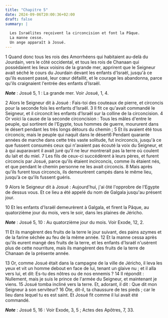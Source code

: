 ```yaml
---
title: "Chapitre 5"
date: 2024-09-06T20:00:36+02:00
draft: false
summary: |
  
  Les Israélites reçoivent la circoncision et font la Pâque.
  La manne cesse.
  Un ange apparaît à Josué.
---
```



1 Quand donc tous les rois des Amorrhéens qui habitaient au-delà du Jourdain, vers le côté occidental, et tous les rois de Chanaan qui possédaient les lieux voisins de la grande mer, apprirent que le Seigneur avait séché le cours du Jourdain devant les enfants d'Israël, jusqu'à ce qu'ils eussent passé, leur cœur défaillit, et le courage les abandonna, parce qu'ils craignaient l'entrée des enfants d'Israël.

***Note*** :  Josué 5, 1 : La grande mer. Voir Josué, 1, 4.


2 Alors le Seigneur dit à Josué : Fais-toi des couteaux de pierre, et circoncis pour la seconde fois les enfants d'Israël. 3 Il fit ce qu'avait commandé le Seigneur, et il circoncit les enfants d'Israël sur la colline de la circoncision. 4 Or voici la cause de la seconde circoncision : Tous les mâles d'entre le peuple, qui sortirent de l'Egypte, tous hommes de guerre, moururent dans le désert pendant les très longs détours du chemin ; 5 Et ils avaient été tous circoncis; mais le peuple qui naquit dans le désert6 Pendant quarante années de marche dans cette très vaste solitude, fut incirconcis, jusqu'à ce que fussent consumés ceux qui n'avaient pas écouté la voix du Seigneur, et à qui auparavant il avait juré qu'il ne leur montrerait pas la terre où coulent du lait et du miel. 7 Les fils de ceux-ci succédèrent à leurs pères, et furent circoncis par Josué, parce qu'ils étaient incirconcis, comme ils étaient nés, et que pendant le chemin personne ne les avait circoncis. 8 Mais après qu'ils furent tous circoncis, ils
demeurèrent campés dans le même lieu, jusqu'à ce qu'ils fussent guéris.


9 Alors le Seigneur dit à Josué : Aujourd'hui, j'ai ôté l'opprobre de l'Egypte de dessus vous. Et ce lieu a été appelé du nom de Galgala jusqu'au présent jour.


10 Et les enfants d'Israël demeurèrent à Galgala, et firent la Pâque, au quatorzième jour du mois, vers le soir, dans les plaines de Jéricho.

***Note*** :  Josué 5, 10 : Au quatorzième jour du mois. Voir Exode, 12, 2.

11 Et ils mangèrent des fruits de la terre le jour suivant, des pains azymes et de la farine séchée au feu de la même année. 12 Et la manne cessa après qu'ils eurent mangé des fruits de la terre, et les enfants d'Israël n'usèrent plus de cette nourriture, mais ils mangèrent des fruits de la terre de Chanaan de la présente année.


13 Or, comme Josué était dans la campagne de la ville de Jéricho, il leva les yeux et vit un homme debout en face de lui, tenant un glaive nu ; et il alla vers lui, et dit: Es-tu des nôtres ou de nos ennemis ? 14 Il répondit : Nullement, mais je suis le prince de l'armée du Seigneur, et maintenant je viens. 15 Josué tomba incliné vers la terre. Et, adorant, il dit : Que dit mon Seigneur à son serviteur? 16 Ôte, dit-il, ta chaussure de tes pieds ; car le lieu dans lequel tu es est saint. Et Josué fit comme il lui avait été commandé.

***Note*** :  Josué 5, 16 : Voir Exode, 3, 5 ; Actes des Apôtres, 7, 33.

